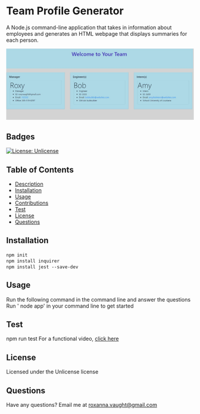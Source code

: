 # Team Profile Generator
  A Node.js command-line application that takes in information about employees and generates an HTML webpage that displays summaries for each person.

  <img src="assets\screenshot.JPG" alt="screenshot" />

  ## Badges 
  [![License: Unlicense](https://img.shields.io/badge/license-Unlicense-blue.svg)](http://unlicense.org/)

  ## Table of Contents 
  * [Description](#description)
  * [Installation](#installation)
  * [Usage](#usage)
  * [Contributions](#contributions)
  * [Test](#test)
  * [License](#license)
  * [Questions](#questions)

  ## Installation
  ```
  npm init 
  npm install inquirer 
  npm install jest --save-dev
  ```
  
  ## Usage
  Run the following command in the command line and answer the questions Run ' node app' in your command line to get started
  
  ## Test
  npm run test
  For a functional video, [click here](https://drive.google.com/file/d/1l4uzx4cMxJDZ-yiqrRGzmeRlm-_b5tNM/view?usp=sharing)
  ## License
  Licensed under the Unlicense license

  ## Questions
  Have any questions? Email me at roxanna.vaught@gmail.com
